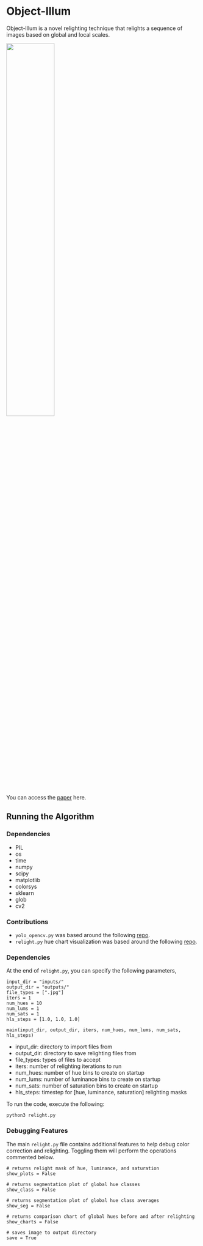 # Object-Illum

Object-Illum is a novel relighting technique that relights a sequence of images based on global and local scales.

<img src='../master/results/sample-results.png' style='width: 50%;'>

You can access the [paper](http://cardadfar.com/assets/project-descriptions/images/light-stabilization/paper.pdf) here.

## Running the Algorithm

### Dependencies

* PIL
* os
* time
* numpy
* scipy
* matplotlib
* colorsys
* sklearn
* glob
* cv2

### Contributions

* ```yolo_opencv.py``` was based around the following [repo](https://github.com/arunponnusamy/object-detection-opencv).
* ```relight.py``` hue chart visualization was based around the following [repo](https://github.com/lighttransport/colorcorrectionmatrix).


### Dependencies

At the end of ```relight.py```, you can specify the following parameters,
```
input_dir = "inputs/"
output_dir = "outputs/"
file_types = [".jpg"]
iters = 1
num_hues = 10
num_lums = 1
num_sats = 1
hls_steps = [1.0, 1.0, 1.0]

main(input_dir, output_dir, iters, num_hues, num_lums, num_sats, hls_steps)
```

* input_dir: directory to import files from
* output_dir: directory to save relighting files from
* file_types: types of files to accept
* iters: number of relighting iterations to run
* num_hues: number of hue bins to create on startup
* num_lums: number of luminance bins to create on startup
* num_sats: number of saturation bins to create on startup
* hls_steps: timestep for [hue, luminance, saturation] relighting masks

To run the code, execute the following:
```
python3 relight.py
```

### Debugging Features

The main ```relight.py``` file contains additional features to help debug color correction and relighting. Toggling them will perform the operations commented below.

```
# returns relight mask of hue, luminance, and saturation
show_plots = False

# returns segmentation plot of global hue classes
show_class = False

# returns segmentation plot of global hue class averages
show_seg = False

# returns comparison chart of global hues before and after relighting
show_charts = False

# saves image to output directory
save = True
```
